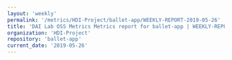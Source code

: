 ```yaml
---
layout: 'weekly'
permalink: '/metrics/HDI-Project/ballet-app/WEEKLY-REPORT-2019-05-26'
title: 'DAI Lab OSS Metrics Metrics report for ballet-app | WEEKLY-REPORT-2019-05-26'
organization: 'HDI-Project'
repository: 'ballet-app'
current_date: '2019-05-26'
---
```

